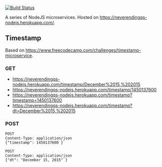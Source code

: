 [![Build Status](https://travis-ci.org/neverendingqs-sandbox/nodejs-sampler.svg?branch=master)](https://travis-ci.org/neverendingqs-sandbox/nodejs-sampler)

A series of NodeJS microservices. Hosted on https://neverendingqs-nodejs.herokuapp.com/.

## Timestamp ##
Based on https://www.freecodecamp.com/challenges/timestamp-microservice.

### GET ###

* https://neverendingqs-nodejs.herokuapp.com/timestamp/December%2015,%202015
* https://neverendingqs-nodejs.herokuapp.com/timestamp/1450137600
* https://neverendingqs-nodejs.herokuapp.com/timestamp?timestamp=1450137600
* https://neverendingqs-nodejs.herokuapp.com/timestamp?dt=December%2015,%202015

### POST ###

    POST
    Content-Type: application/json
    {"timestamp": 1450137600 }

    POST
    Content-Type: application/json
    {"dt": "December 15, 2015" }
